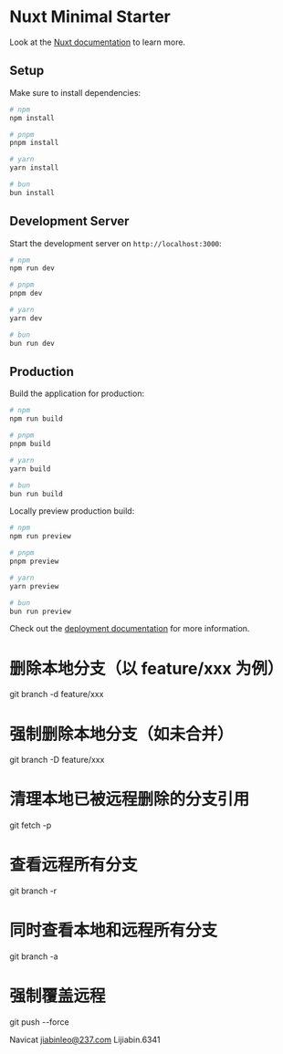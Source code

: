 # Nuxt Minimal Starter

Look at the [Nuxt documentation](https://nuxt.com/docs/getting-started/introduction) to learn more.

## Setup

Make sure to install dependencies:

```bash
# npm
npm install

# pnpm
pnpm install

# yarn
yarn install

# bun
bun install
```

## Development Server

Start the development server on `http://localhost:3000`:

```bash
# npm
npm run dev

# pnpm
pnpm dev

# yarn
yarn dev

# bun
bun run dev
```

## Production

Build the application for production:

```bash
# npm
npm run build

# pnpm
pnpm build

# yarn
yarn build

# bun
bun run build
```

Locally preview production build:

```bash
# npm
npm run preview

# pnpm
pnpm preview

# yarn
yarn preview

# bun
bun run preview
```

Check out the [deployment documentation](https://nuxt.com/docs/getting-started/deployment) for more information.


<!-- git分支操作 -->
# 删除本地分支（以 feature/xxx 为例）
git branch -d feature/xxx

# 强制删除本地分支（如未合并）
git branch -D feature/xxx

# 清理本地已被远程删除的分支引用
git fetch -p

# 查看远程所有分支
git branch -r

# 同时查看本地和远程所有分支
git branch -a

# 强制覆盖远程
git push --force

Navicat
jiabinleo@237.com
Lijiabin.6341